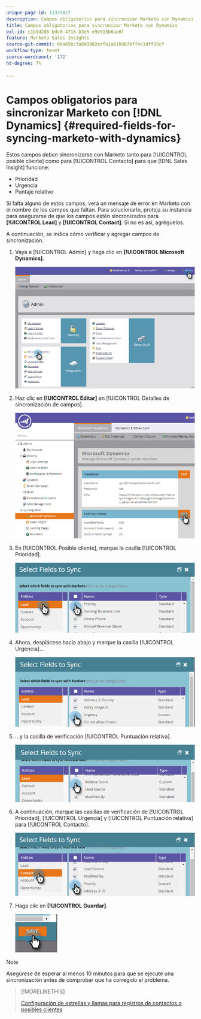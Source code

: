 ```yaml
---
unique-page-id: 11375827
description: Campos obligatorios para sincronizar Marketo con Dynamics - Documentos de Marketo - Documentación del producto
title: Campos obligatorios para sincronizar Marketo con Dynamics
exl-id: c1b9d208-bdc0-4718-b3e5-e9e915b8ae0f
feature: Marketo Sales Insights
source-git-commit: 09a656c3a0d0002edfa1a61b987bff4c1dff33cf
workflow-type: tm+mt
source-wordcount: '172'
ht-degree: 7%

---
```


# Campos obligatorios para sincronizar Marketo con [!DNL Dynamics] {#required-fields-for-syncing-marketo-with-dynamics}

Estos campos *deben* sincronizarse con Marketo tanto para [!UICONTROL posible cliente] como para [!UICONTROL Contacto] para que [!DNL Sales Insight] funcione:

* Prioridad
* Urgencia
* Puntaje relativo

Si falta alguno de estos campos, verá un mensaje de error en Marketo con el nombre de los campos que faltan. Para solucionarlo, proteja su instancia para asegurarse de que los campos estén sincronizados para **[!UICONTROL Lead]** y **[!UICONTROL Contact]**. Si no es así, agréguelos.

A continuación, se indica cómo verificar y agregar campos de sincronización.

1. Vaya a [!UICONTROL Admin] y haga clic en **[!UICONTROL Microsoft Dynamics]**.

   ![](assets/image2015-10-9-9-3a50-3a9.png)

1. Haz clic en **[!UICONTROL Editar]** en [!UICONTROL Detalles de sincronización de campos].

   ![](assets/image2015-10-9-9-3a52-3a23.png)

1. En [!UICONTROL Posible cliente], marque la casilla [!UICONTROL Prioridad].

   ![](assets/image2016-6-8-13-3a33-3a50.png)

1. Ahora, desplácese hacia abajo y marque la casilla [!UICONTROL Urgencia]...

   ![](assets/image2016-6-8-13-3a35-3a22.png)

1. ...y la casilla de verificación [!UICONTROL Puntuación relativa].

   ![](assets/image2016-6-8-13-3a36-3a1.png)

1. A continuación, marque las casillas de verificación de [!UICONTROL Prioridad], [!UICONTROL Urgencia] y [!UICONTROL Puntuación relativa] para [!UICONTROL Contacto].

   ![](assets/image2016-6-8-13-3a36-3a36.png)

1. Haga clic en **[!UICONTROL Guardar]**.

   ![](assets/image2016-6-8-13-3a41-3a27.png)

>[!NOTE]
>
>Asegúrese de esperar al menos 10 minutos para que se ejecute una sincronización antes de comprobar que ha corregido el problema.

>[!MORELIKETHIS]
>
>[Configuración de estrellas y llamas para registros de contactos o posibles clientes](/help/marketo/product-docs/marketo-sales-insight/msi-for-microsoft-dynamics/setting-up-and-using/setting-up-stars-and-flames-for-lead-contact-records.md)
